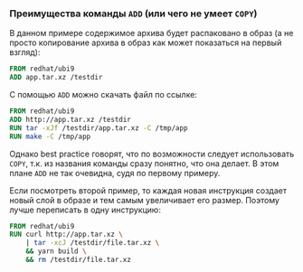 ### Преимущества команды `ADD` (или чего не умеет `COPY`)

В данном примере содержимое архива будет распаковано в образ (а не просто копирование архива в образ как может показаться на первый взгляд):

```Dockerfile
FROM redhat/ubi9
ADD app.tar.xz /testdir
```

С помощью `ADD` можно скачать файл по ссылке:

```Dockerfile
FROM redhat/ubi9
ADD http://app.tar.xz /testdir
RUN tar -xJf /testdir/app.tar.xz -C /tmp/app
RUN make -C /tmp/app
```

Однако best practice говорят, что по возможности следует использовать `COPY`, т.к. из названия команды сразу понятно, что она делает. В этом плане `ADD` не так очевидна, судя по первому примеру.

Если посмотреть второй пример, то каждая новая инструкция создает новый слой в образе и тем самым увеличивает его размер. Поэтому лучше переписать в одну инструкцию:

```Dockerfile
FROM redhat/ubi9
RUN curl http://app.tar.xz \
    | tar -xcJ /testdir/file.tar.xz \
    && yarn build \
    && rm /testdir/file.tar.xz
```
